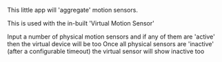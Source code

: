 
This little app will 'aggregate' motion sensors.

This is used with the in-built 'Virtual Motion Sensor'

Input a number of physical motion sensors and if any of them are 'active' then the virtual device will be too
Once all physical sensors are 'inactive' (after a configurable timeout) the virtual sensor will show inactive too